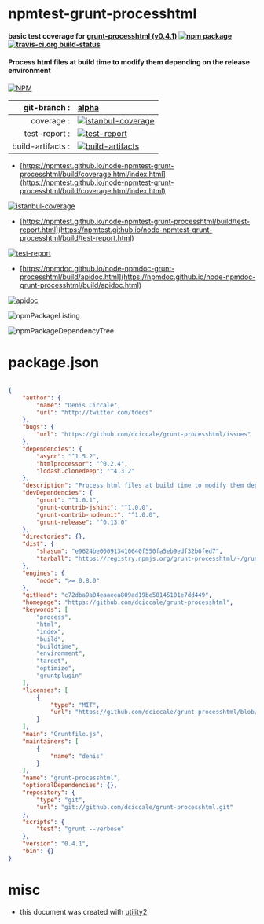 # npmtest-grunt-processhtml

#### basic test coverage for  [grunt-processhtml (v0.4.1)](https://github.com/dciccale/grunt-processhtml)  [![npm package](https://img.shields.io/npm/v/npmtest-grunt-processhtml.svg?style=flat-square)](https://www.npmjs.org/package/npmtest-grunt-processhtml) [![travis-ci.org build-status](https://api.travis-ci.org/npmtest/node-npmtest-grunt-processhtml.svg)](https://travis-ci.org/npmtest/node-npmtest-grunt-processhtml)

#### Process html files at build time to modify them depending on the release environment

[![NPM](https://nodei.co/npm/grunt-processhtml.png?downloads=true&downloadRank=true&stars=true)](https://www.npmjs.com/package/grunt-processhtml)

| git-branch : | [alpha](https://github.com/npmtest/node-npmtest-grunt-processhtml/tree/alpha)|
|--:|:--|
| coverage : | [![istanbul-coverage](https://npmtest.github.io/node-npmtest-grunt-processhtml/build/coverage.badge.svg)](https://npmtest.github.io/node-npmtest-grunt-processhtml/build/coverage.html/index.html)|
| test-report : | [![test-report](https://npmtest.github.io/node-npmtest-grunt-processhtml/build/test-report.badge.svg)](https://npmtest.github.io/node-npmtest-grunt-processhtml/build/test-report.html)|
| build-artifacts : | [![build-artifacts](https://npmtest.github.io/node-npmtest-grunt-processhtml/glyphicons_144_folder_open.png)](https://github.com/npmtest/node-npmtest-grunt-processhtml/tree/gh-pages/build)|

- [https://npmtest.github.io/node-npmtest-grunt-processhtml/build/coverage.html/index.html](https://npmtest.github.io/node-npmtest-grunt-processhtml/build/coverage.html/index.html)

[![istanbul-coverage](https://npmtest.github.io/node-npmtest-grunt-processhtml/build/screenCapture.buildCi.browser.%252Ftmp%252Fbuild%252Fcoverage.lib.html.png)](https://npmtest.github.io/node-npmtest-grunt-processhtml/build/coverage.html/index.html)

- [https://npmtest.github.io/node-npmtest-grunt-processhtml/build/test-report.html](https://npmtest.github.io/node-npmtest-grunt-processhtml/build/test-report.html)

[![test-report](https://npmtest.github.io/node-npmtest-grunt-processhtml/build/screenCapture.buildCi.browser.%252Ftmp%252Fbuild%252Ftest-report.html.png)](https://npmtest.github.io/node-npmtest-grunt-processhtml/build/test-report.html)

- [https://npmdoc.github.io/node-npmdoc-grunt-processhtml/build/apidoc.html](https://npmdoc.github.io/node-npmdoc-grunt-processhtml/build/apidoc.html)

[![apidoc](https://npmdoc.github.io/node-npmdoc-grunt-processhtml/build/screenCapture.buildCi.browser.%252Ftmp%252Fbuild%252Fapidoc.html.png)](https://npmdoc.github.io/node-npmdoc-grunt-processhtml/build/apidoc.html)

![npmPackageListing](https://npmtest.github.io/node-npmtest-grunt-processhtml/build/screenCapture.npmPackageListing.svg)

![npmPackageDependencyTree](https://npmtest.github.io/node-npmtest-grunt-processhtml/build/screenCapture.npmPackageDependencyTree.svg)



# package.json

```json

{
    "author": {
        "name": "Denis Ciccale",
        "url": "http://twitter.com/tdecs"
    },
    "bugs": {
        "url": "https://github.com/dciccale/grunt-processhtml/issues"
    },
    "dependencies": {
        "async": "^1.5.2",
        "htmlprocessor": "^0.2.4",
        "lodash.clonedeep": "^4.3.2"
    },
    "description": "Process html files at build time to modify them depending on the release environment",
    "devDependencies": {
        "grunt": "^1.0.1",
        "grunt-contrib-jshint": "^1.0.0",
        "grunt-contrib-nodeunit": "^1.0.0",
        "grunt-release": "^0.13.0"
    },
    "directories": {},
    "dist": {
        "shasum": "e9624be000913410640f550fa5eb9edf32b6fed7",
        "tarball": "https://registry.npmjs.org/grunt-processhtml/-/grunt-processhtml-0.4.1.tgz"
    },
    "engines": {
        "node": ">= 0.8.0"
    },
    "gitHead": "c72dba9a04eaaeea809ad19be50145101e7dd449",
    "homepage": "https://github.com/dciccale/grunt-processhtml",
    "keywords": [
        "process",
        "html",
        "index",
        "build",
        "buildtime",
        "environment",
        "target",
        "optimize",
        "gruntplugin"
    ],
    "licenses": [
        {
            "type": "MIT",
            "url": "https://github.com/dciccale/grunt-processhtml/blob/master/LICENSE-MIT"
        }
    ],
    "main": "Gruntfile.js",
    "maintainers": [
        {
            "name": "denis"
        }
    ],
    "name": "grunt-processhtml",
    "optionalDependencies": {},
    "repository": {
        "type": "git",
        "url": "git://github.com/dciccale/grunt-processhtml.git"
    },
    "scripts": {
        "test": "grunt --verbose"
    },
    "version": "0.4.1",
    "bin": {}
}
```



# misc
- this document was created with [utility2](https://github.com/kaizhu256/node-utility2)
